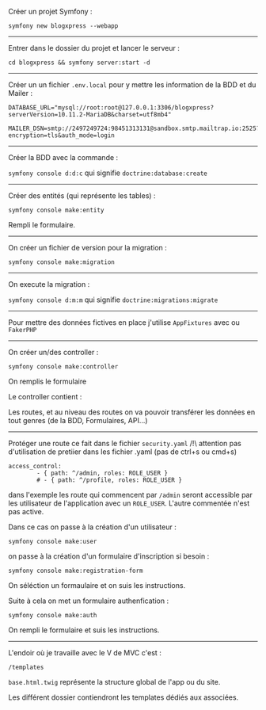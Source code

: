 Créer un projet Symfony :

`symfony new blogxpress --webapp`

---

Entrer dans le dossier du projet et lancer le serveur :

`cd blogxpress && symfony server:start -d`

---

Créer un un fichier `.env.local` pour y mettre les information de la BDD et du Mailer :

```
DATABASE_URL="mysql://root:root@127.0.0.1:3306/blogxpress?serverVersion=10.11.2-MariaDB&charset=utf8mb4"

MAILER_DSN=smtp://2497249724:98451313131@sandbox.smtp.mailtrap.io:2525?encryption=tls&auth_mode=login
```
---

Créer la BDD avec la commande : 

`symfony console d:d:c` qui signifie `doctrine:database:create`

---

Créer des entités (qui représente les tables) :

`symfony console make:entity`

Rempli le formulaire.

---

On créer un fichier de version pour la migration :

`symfony console make:migration`

---

On execute la migration :

`symfony console d:m:m` qui signifie `doctrine:migrations:migrate`

---

Pour mettre des données fictives en place j'utilise `AppFixtures` avec ou `FakerPHP`

---

On créer un/des controller :

`symfony console make:controller`

On remplis le formulaire


Le controller contient :

Les routes, et au niveau des routes on va pouvoir transférer les données en tout genres (de la BDD, Formulaires, API...)

---

Protéger une route ce fait dans le fichier `security.yaml` 
/!\ attention pas d'utilisation de pretiier dans les fichier .yaml (pas de ctrl+s ou cmd+s)

```
access_control:
        - { path: ^/admin, roles: ROLE_USER }
        # - { path: ^/profile, roles: ROLE_USER }
```

dans l'exemple les route qui commencent par `/admin` seront accessible par les utilisateur de l'application avec un `ROLE_USER`. L'autre commentée n'est pas active.

Dans ce cas on passe à la création d'un utilisateur :

`symfony console make:user`

on passe à la création d'un formulaire d'inscription si besoin :

`symfony console make:registration-form`

On séléction un formaulaire et on suis les instructions.

Suite à cela on met un formulaire authenfication :

`symfony console make:auth`

On rempli le formulaire et suis les instructions.

---

L'endoir où je travaille avec le V de MVC c'est : 

`/templates`

`base.html.twig` représente la structure global de l'app ou du site.

Les différent dossier contiendront les templates dédiés aux associées.


